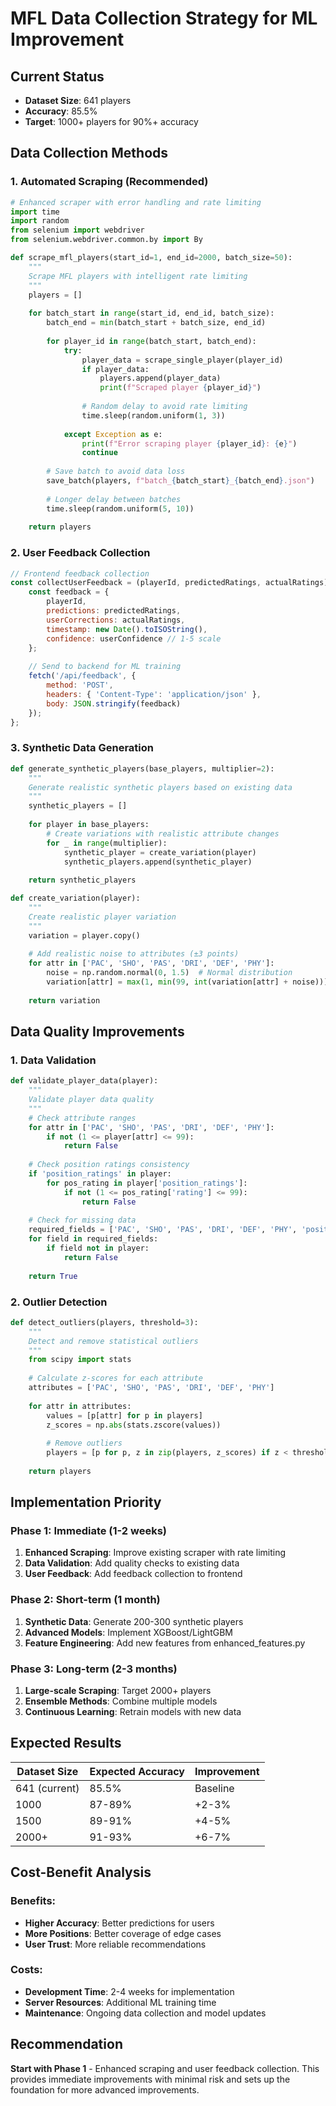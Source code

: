 # MFL Data Collection Strategy for ML Improvement

## Current Status
- **Dataset Size**: 641 players
- **Accuracy**: 85.5%
- **Target**: 1000+ players for 90%+ accuracy

## Data Collection Methods

### 1. **Automated Scraping** (Recommended)
```python
# Enhanced scraper with error handling and rate limiting
import time
import random
from selenium import webdriver
from selenium.webdriver.common.by import By

def scrape_mfl_players(start_id=1, end_id=2000, batch_size=50):
    """
    Scrape MFL players with intelligent rate limiting
    """
    players = []
    
    for batch_start in range(start_id, end_id, batch_size):
        batch_end = min(batch_start + batch_size, end_id)
        
        for player_id in range(batch_start, batch_end):
            try:
                player_data = scrape_single_player(player_id)
                if player_data:
                    players.append(player_data)
                    print(f"Scraped player {player_id}")
                
                # Random delay to avoid rate limiting
                time.sleep(random.uniform(1, 3))
                
            except Exception as e:
                print(f"Error scraping player {player_id}: {e}")
                continue
        
        # Save batch to avoid data loss
        save_batch(players, f"batch_{batch_start}_{batch_end}.json")
        
        # Longer delay between batches
        time.sleep(random.uniform(5, 10))
    
    return players
```

### 2. **User Feedback Collection**
```javascript
// Frontend feedback collection
const collectUserFeedback = (playerId, predictedRatings, actualRatings) => {
    const feedback = {
        playerId,
        predictions: predictedRatings,
        userCorrections: actualRatings,
        timestamp: new Date().toISOString(),
        confidence: userConfidence // 1-5 scale
    };
    
    // Send to backend for ML training
    fetch('/api/feedback', {
        method: 'POST',
        headers: { 'Content-Type': 'application/json' },
        body: JSON.stringify(feedback)
    });
};
```

### 3. **Synthetic Data Generation**
```python
def generate_synthetic_players(base_players, multiplier=2):
    """
    Generate realistic synthetic players based on existing data
    """
    synthetic_players = []
    
    for player in base_players:
        # Create variations with realistic attribute changes
        for _ in range(multiplier):
            synthetic_player = create_variation(player)
            synthetic_players.append(synthetic_player)
    
    return synthetic_players

def create_variation(player):
    """
    Create realistic player variation
    """
    variation = player.copy()
    
    # Add realistic noise to attributes (±3 points)
    for attr in ['PAC', 'SHO', 'PAS', 'DRI', 'DEF', 'PHY']:
        noise = np.random.normal(0, 1.5)  # Normal distribution
        variation[attr] = max(1, min(99, int(variation[attr] + noise)))
    
    return variation
```

## Data Quality Improvements

### 1. **Data Validation**
```python
def validate_player_data(player):
    """
    Validate player data quality
    """
    # Check attribute ranges
    for attr in ['PAC', 'SHO', 'PAS', 'DRI', 'DEF', 'PHY']:
        if not (1 <= player[attr] <= 99):
            return False
    
    # Check position ratings consistency
    if 'position_ratings' in player:
        for pos_rating in player['position_ratings']:
            if not (1 <= pos_rating['rating'] <= 99):
                return False
    
    # Check for missing data
    required_fields = ['PAC', 'SHO', 'PAS', 'DRI', 'DEF', 'PHY', 'positions']
    for field in required_fields:
        if field not in player:
            return False
    
    return True
```

### 2. **Outlier Detection**
```python
def detect_outliers(players, threshold=3):
    """
    Detect and remove statistical outliers
    """
    from scipy import stats
    
    # Calculate z-scores for each attribute
    attributes = ['PAC', 'SHO', 'PAS', 'DRI', 'DEF', 'PHY']
    
    for attr in attributes:
        values = [p[attr] for p in players]
        z_scores = np.abs(stats.zscore(values))
        
        # Remove outliers
        players = [p for p, z in zip(players, z_scores) if z < threshold]
    
    return players
```

## Implementation Priority

### Phase 1: Immediate (1-2 weeks)
1. **Enhanced Scraping**: Improve existing scraper with rate limiting
2. **Data Validation**: Add quality checks to existing data
3. **User Feedback**: Add feedback collection to frontend

### Phase 2: Short-term (1 month)
1. **Synthetic Data**: Generate 200-300 synthetic players
2. **Advanced Models**: Implement XGBoost/LightGBM
3. **Feature Engineering**: Add new features from enhanced_features.py

### Phase 3: Long-term (2-3 months)
1. **Large-scale Scraping**: Target 2000+ players
2. **Ensemble Methods**: Combine multiple models
3. **Continuous Learning**: Retrain models with new data

## Expected Results

| Dataset Size | Expected Accuracy | Improvement |
|-------------|------------------|-------------|
| 641 (current) | 85.5% | Baseline |
| 1000 | 87-89% | +2-3% |
| 1500 | 89-91% | +4-5% |
| 2000+ | 91-93% | +6-7% |

## Cost-Benefit Analysis

### Benefits:
- **Higher Accuracy**: Better predictions for users
- **More Positions**: Better coverage of edge cases
- **User Trust**: More reliable recommendations

### Costs:
- **Development Time**: 2-4 weeks for implementation
- **Server Resources**: Additional ML training time
- **Maintenance**: Ongoing data collection and model updates

## Recommendation

**Start with Phase 1** - Enhanced scraping and user feedback collection. This provides immediate improvements with minimal risk and sets up the foundation for more advanced improvements.







